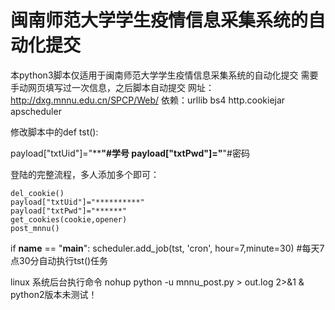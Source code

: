 # 闽南师范大学学生疫情信息采集系统的自动化提交

本python3脚本仅适用于闽南师范大学学生疫情信息采集系统的自动化提交
需要手动网页填写过一次信息，之后脚本自动提交
网址：http://dxg.mnnu.edu.cn/SPCP/Web/
依赖：urllib bs4 http.cookiejar apscheduler

修改脚本中的def tst():

payload["txtUid"]="********"#学号
payload["txtPwd"]="******"#密码

登陆的完整流程，多人添加多个即可：

    del_cookie()
    payload["txtUid"]="**********"
    payload["txtPwd"]="******"
    get_cookies(cookie,opener)
    post_mnnu()

if __name__ == "__main__":
scheduler.add_job(tst, 'cron', hour=7,minute=30)
#每天7点30分自动执行tst()任务

linux 系统后台执行命令
nohup python -u mnnu_post.py > out.log 2>&1 &
python2版本未测试！

